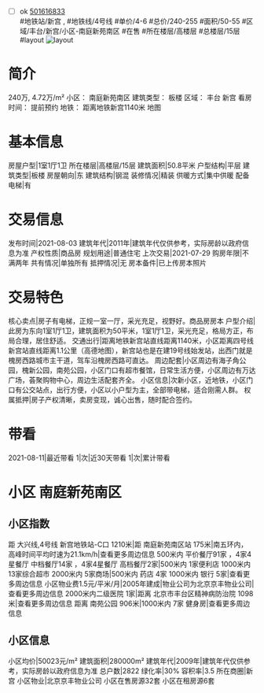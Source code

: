 - [ ] ok [501616833](https://bj.5i5j.com/ershoufang/501616833.html)  
 #地铁站/新宫 ,  #地铁线/4号线
#单价/4-6 #总价/240-255 #面积/50-55   #区域/丰台/新宫/小区-南庭新苑南区 #在售 #所在楼层/高楼层 #总楼层/15层 #layout 
![layout](http://image2a.5i5j.com/bdir/layout/5bd15fa0f3da41a1b9ca9579acf50970.jpg_P5.jpg) 
# 简介 
 240万,  4.72万/m² 
小区： 南庭新苑南区
建筑类型： 板楼
区域： 丰台 新宫
看房时间： 提前预约
地铁： 距离地铁新宫1140米 地图
# 基本信息 
 房屋户型|1室1厅1卫
所在楼层|高楼层/15层
建筑面积|50.8平米
户型结构|平层
建筑类型|板楼
房屋朝向|东
建筑结构|钢混
装修情况|精装
供暖方式|集中供暖
配备电梯|有
# 交易信息 
 发布时间|2021-08-03
建筑年代|2011年|建筑年代仅供参考，实际房龄以政府信息为准
产权性质|商品房
规划用途|普通住宅
上次交易|2021-07-29
购房年限|不满两年
共有情况|单独所有
抵押情况|无
房本备件|已上传房本照片
# 交易特色 
 核心卖点|房子有电梯，正规一室一厅，采光充足，视野好。商品房房本
户型介绍|此房为东向1室1厅1卫，建筑面积为50平米，1室1厅1卫，采光充足，格局方正，布局合理，居住舒适。
交通出行|距离地铁新宫站直线距离1140米，小区距离四号线新宫站直线距离1.1公里（高德地图），新宫站也是在建19号线始发站，出西门就是槐房西路城市主干道，驾车沿槐房西路可直达。
周边配套|小区周边有海子角公园，槐新公园，南苑公园，小区门口有超市餐馆，日常生活方便，小区周边有万达广场，荟聚购物中心，周边生活配套齐全。
小区信息|次新小区，近地铁，小区门口有公交站点，出行方便，小区以小户型为主，全部带电梯，适合刚需人群。
权属抵押|房子产权清晰，卖房变现，诚心出售，随时配合签约。
# 带看 
 2021-08-11|最近带看	 1|次|近30天带看	 1|次|累计带看
# 小区 南庭新苑南区
## 小区指数 
 距 大兴线,4号线 新宫地铁站-C口 1210米|距 南庭新苑南区站 175米|南五环内， 高峰时间平均时速为21.1km/h|查看更多周边信息
500米内 平价餐厅91家 ，4家4星餐厅
中档餐厅14家 ，4家4星餐厅
高档餐厅2家|500米内 1家便利店
1000米内 13家综合超市
2000米内 5家商场|500米内 药店 4家
1000米内 银行 5家|查看更多周边信息
小区物业费1.5元/平米/月|2005年建成|物业公司为北京京丰物业公司|查看更多周边信息
2000米内二级医院 1家|距离 北京市丰台区精神病防治院  1098米|查看更多周边信息
距离 南苑公园 906米|1000米内 7家 健身房|查看更多周边信息
## 小区信息 
 小区均价|50023元/m²
建筑面积|280000m²
建筑年代|2009年|建筑年代仅供参考，实际房龄以政府信息为准
总户数|2822
绿化率|30%
容积率|3.5
所在商圈|新宫
小区物业|北京京丰物业公司
小区在售房源32套
小区在租房源6套
